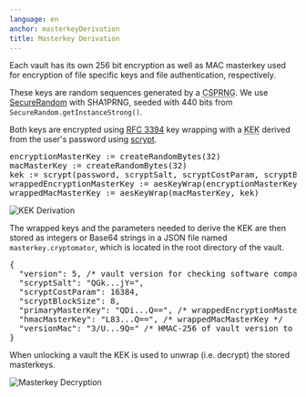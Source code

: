 ```yaml
---
language: en
anchor: masterkeyDerivation
title: Masterkey Derivation
---
```

<p class="lead">Each vault has its own 256 bit encryption as well as MAC masterkey used for encryption of file specific keys and file authentication, respectively.</p>

These keys are random sequences generated by a <abbr title="Cryptographically secure pseudorandom number generator" class="initialism">CSPRNG</abbr>. We use <a href="http://docs.oracle.com/javase/8/docs/api/java/security/SecureRandom.html">SecureRandom</a> with SHA1PRNG, seeded with 440 bits from <code>SecureRandom.getInstanceStrong()</code>.

Both keys are encrypted using <a href="https://tools.ietf.org/html/rfc3394" target="_blank">RFC 3394</a> key wrapping with a <abbr title="Key-encryption key" class="initialism">KEK</abbr> derived from the user&apos;s password using <a href="https://en.wikipedia.org/wiki/Scrypt" target="_blank">scrypt</a>.

<pre>
encryptionMasterKey := createRandomBytes(32)
macMasterKey := createRandomBytes(32)
kek := scrypt(password, scryptSalt, scryptCostParam, scryptBlockSize)
wrappedEncryptionMasterKey := aesKeyWrap(encryptionMasterKey, kek)
wrappedMacMasterKey := aesKeyWrap(macMasterKey, kek)
</pre>

<img src="/img/architecture/key-derivation.png" srcset="/img/architecture/key-derivation.png 1x, /img/architecture/key-derivation@2x.png 2x" alt="KEK Derivation" />

The wrapped keys and the parameters needed to derive the KEK are then stored as integers or Base64 strings in a JSON file named <code>masterkey.cryptomator</code>, which is located in the root directory of the vault.

<pre>
{
  "version": 5, /* vault version for checking software compatibility */
  "scryptSalt": "QGk...jY=",
  "scryptCostParam": 16384,
  "scryptBlockSize": 8,
  "primaryMasterKey": "QDi...Q==", /* wrappedEncryptionMasterKey */
  "hmacMasterKey": "L83...Q==", /* wrappedMacMasterKey */
  "versionMac": "3/U...9Q=" /* HMAC-256 of vault version to prevent undetected downgrade attacks */
}
</pre>

When unlocking a vault the KEK is used to unwrap (i.e. decrypt) the stored masterkeys.

<img src="/img/architecture/masterkey-decryption.png" srcset="/img/architecture/masterkey-decryption.png 1x, /img/architecture/masterkey-decryption@2x.png 2x" alt="Masterkey Decryption" />
